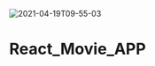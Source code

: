 ![2021-04-19T09-55-03](https://user-images.githubusercontent.com/70956757/115957158-263cc800-a501-11eb-9701-fcd6ed963af8.gif)
# React_Movie_APP



